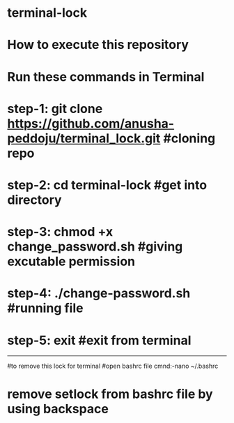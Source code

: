 # terminal-lock
# How to execute this repository
# Run these commands in Terminal
# step-1: git clone  https://github.com/anusha-peddoju/terminal_lock.git #cloning repo
# step-2: cd terminal-lock #get into directory
# step-3: chmod +x change_password.sh #giving excutable permission
# step-4: ./change-password.sh #running file
# step-5: exit #exit from terminal
-----------------------------------------
#to remove this lock for terminal
      #open bashrc file
      cmnd:-nano ~/.bashrc
# remove setlock from bashrc file by using backspace

